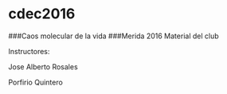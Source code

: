# cdec2016
###Caos molecular de la vida
###Merida 2016
Material del club

Instructores: 

Jose Alberto Rosales

Porfirio Quintero
